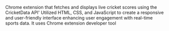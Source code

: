 Chrome extension that fetches and displays live cricket scores using the CricketData API'
Utilized HTML, CSS, and JavaScript to create a responsive and user-friendly interface enhancing user engagement with real-time sports data.
It uses Chrome extension developer tool
